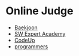 # Online Judge

- [Baekjoon](https://www.acmicpc.net/)
- [SW Expert Academy](https://swexpertacademy.com/main/main.do)
- [CodeUp](https://codeup.kr/index.php)
- [programmers](https://programmers.co.kr/)
